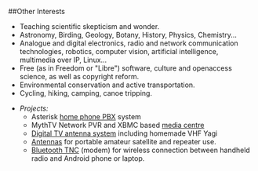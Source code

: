 ##Other Interests

-   Teaching scientific skepticism and wonder.
-   Astronomy, Birding, Geology, Botany, History, Physics, Chemistry...
-   Analogue and digital electronics, radio and network communication technologies, robotics, computer vision, artificial intelligence, multimedia over IP, Linux...
-   Free (as in Freedom or "Libre") software, culture and openaccess science, as well as copyright reform.
-   Environmental conservation and active transportation.
-   Cycling, hiking, camping, canoe tripping.

* *Projects:*
    + Asterisk [home phone PBX](https://freeknowledge.wordpress.com/2012/10/02/asterisk-home-pbx/) system
    + MythTV Network PVR and XBMC based [media centre](http://freeknowledge.wordpress.com/2012/10/02/mythtv-and-xbm…d-media-centre/)
    + [Digital TV antenna system](http://freeknowledge.wordpress.com/2012/10/02/digital-tv-antenna-system/) including homemade VHF Yagi
    + [Antennas](http://wp.me/p6Esq-35) for portable amateur satellite and repeater use.
    + [Bluetooth TNC](http://freeknowledge.wordpress.com/2012/10/02/bluetooth-tnc/) (modem) for wireless connection between handheld radio and Android phone or laptop.



